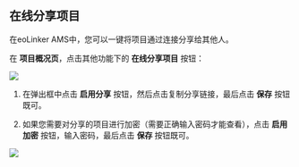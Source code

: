 ## 在线分享项目

在eoLinker AMS中，您可以一键将项目通过连接分享给其他人。

在 **项目概况页**，点击其他功能下的 **在线分享项目** 按钮：

![](http://data.eolinker.com/course/FVHqTzC3750cb7c005386a96da168179dc27931c1442ce3)

1. 在弹出框中点击 **启用分享** 按钮，然后点击复制分享链接，最后点击 **保存** 按钮既可。

2. 如果您需要对分享的项目进行加密（需要正确输入密码才能查看），点击 **启用加密** 按钮，输入密码，最后点击 **保存** 按钮既可。

![](http://data.eolinker.com/course/xTBu1ju1da5cb09cb154d72368f7da5596b37ab0e812731)